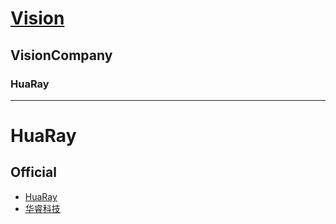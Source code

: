 # [Vision](https://github.com/liuwake/Vision)

## VisionCompany

### HuaRay
----
# HuaRay
## Official 
- [HuaRay](http://en.huaraytech.com/)
- [华睿科技](http://en.huaraytech.com/)